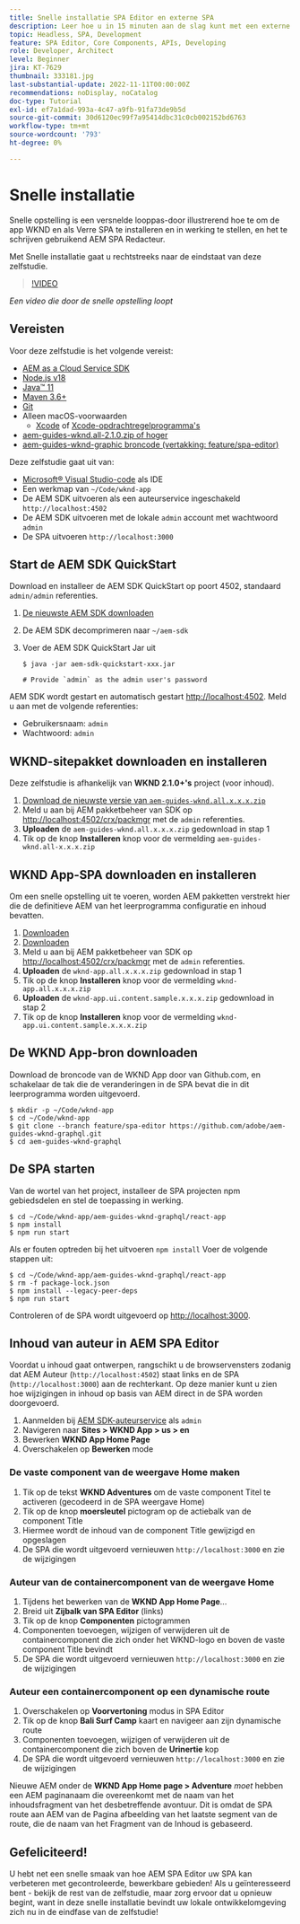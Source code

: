 ```yaml
---
title: Snelle installatie SPA Editor en externe SPA
description: Leer hoe u in 15 minuten aan de slag kunt met een externe SPA en AEM SPA Editor!
topic: Headless, SPA, Development
feature: SPA Editor, Core Components, APIs, Developing
role: Developer, Architect
level: Beginner
jira: KT-7629
thumbnail: 333181.jpg
last-substantial-update: 2022-11-11T00:00:00Z
recommendations: noDisplay, noCatalog
doc-type: Tutorial
exl-id: ef7a1dad-993a-4c47-a9fb-91fa73de9b5d
source-git-commit: 30d6120ec99f7a95414dbc31c0cb002152bd6763
workflow-type: tm+mt
source-wordcount: '793'
ht-degree: 0%

---
```


# Snelle installatie

Snelle opstelling is een versnelde looppas-door illustrerend hoe te om de app WKND en als Verre SPA te installeren en in werking te stellen, en het te schrijven gebruikend AEM SPA Redacteur.

Met Snelle installatie gaat u rechtstreeks naar de eindstaat van deze zelfstudie.

>[!VIDEO](https://video.tv.adobe.com/v/333181?quality=12&learn=on)

_Een video die door de snelle opstelling loopt_

## Vereisten

Voor deze zelfstudie is het volgende vereist:

+ [AEM as a Cloud Service SDK](https://experienceleague.adobe.com/docs/experience-manager-learn/cloud-service/local-development-environment-set-up/aem-runtime.html?lang=en)
+ [Node.js v18](https://nodejs.org/en/)
+ [Java™ 11](https://downloads.experiencecloud.adobe.com/content/software-distribution/en/general.html)
+ [Maven 3.6+](https://maven.apache.org/)
+ [Git](https://git-scm.com/downloads)
+ Alleen macOS-voorwaarden
   + [Xcode](https://developer.apple.com/xcode/) of [Xcode-opdrachtregelprogramma&#39;s](https://developer.apple.com/xcode/resources/)
+ [aem-guides-wknd.all-2.1.0.zip of hoger](https://github.com/adobe/aem-guides-wknd/releases)
+ [aem-guides-wknd-graphic broncode (vertakking: feature/spa-editor)](https://github.com/adobe/aem-guides-wknd-graphql/tree/feature/spa-editor)


Deze zelfstudie gaat uit van:

+ [Microsoft® Visual Studio-code](https://visualstudio.microsoft.com/) als IDE
+ Een werkmap van `~/Code/wknd-app`
+ De AEM SDK uitvoeren als een auteurservice ingeschakeld `http://localhost:4502`
+ De AEM SDK uitvoeren met de lokale `admin` account met wachtwoord `admin`
+ De SPA uitvoeren `http://localhost:3000`

## Start de AEM SDK QuickStart

Download en installeer de AEM SDK QuickStart op poort 4502, standaard `admin/admin` referenties.

1. [De nieuwste AEM SDK downloaden](https://experience.adobe.com/#/downloads/content/software-distribution/en/aemcloud.html?fulltext=AEM*+SDK*&amp;orderby=%40jcr%3Acontent%2Fjcr%3AlastModified&amp;orderby.sort=desc&amp;layout=list&amp;p.offset=0&amp;p.limit=1)
1. De AEM SDK decomprimeren naar `~/aem-sdk`
1. Voer de AEM SDK QuickStart Jar uit

   ```
   $ java -jar aem-sdk-quickstart-xxx.jar
   
   # Provide `admin` as the admin user's password
   ```

AEM SDK wordt gestart en automatisch gestart [http://localhost:4502](http://localhost:4502). Meld u aan met de volgende referenties:

+ Gebruikersnaam: `admin`
+ Wachtwoord: `admin`

## WKND-sitepakket downloaden en installeren

Deze zelfstudie is afhankelijk van __WKND 2.1.0+&#39;s__ project (voor inhoud).

1. [Download de nieuwste versie van `aem-guides-wknd.all.x.x.x.zip`](https://github.com/adobe/aem-guides-wknd/releases)
1. Meld u aan bij AEM pakketbeheer van SDK op [http://localhost:4502/crx/packmgr](http://localhost:4502/crx/packmgr) met de `admin` referenties.
1. __Uploaden__ de `aem-guides-wknd.all.x.x.x.zip` gedownload in stap 1
1. Tik op de knop __Installeren__ knop voor de vermelding `aem-guides-wknd.all-x.x.x.zip`

## WKND App-SPA downloaden en installeren

Om een snelle opstelling uit te voeren, worden AEM pakketten verstrekt hier die de definitieve AEM van het leerprogramma configuratie en inhoud bevatten.

1. [Downloaden ](./assets/quick-setup/wknd-app.all-1.0.0-SNAPSHOT.zip)
1. [Downloaden ](./assets/quick-setup/wknd-app.ui.content.sample-1.0.1.zip)
1. Meld u aan bij AEM pakketbeheer van SDK op [http://localhost:4502/crx/packmgr](http://localhost:4502/crx/packmgr) met de `admin` referenties.
1. __Uploaden__ de `wknd-app.all.x.x.x.zip` gedownload in stap 1
1. Tik op de knop __Installeren__ knop voor de vermelding `wknd-app.all.x.x.x.zip`
1. __Uploaden__ de `wknd-app.ui.content.sample.x.x.x.zip` gedownload in stap 2
1. Tik op de knop __Installeren__ knop voor de vermelding `wknd-app.ui.content.sample.x.x.x.zip`

## De WKND App-bron downloaden

Download de broncode van de WKND App door van Github.com, en schakelaar de tak die de veranderingen in de SPA bevat die in dit leerprogramma worden uitgevoerd.

```
$ mkdir -p ~/Code/wknd-app
$ cd ~/Code/wknd-app
$ git clone --branch feature/spa-editor https://github.com/adobe/aem-guides-wknd-graphql.git
$ cd aem-guides-wknd-graphql
```

## De SPA starten

Van de wortel van het project, installeer de SPA projecten npm gebiedsdelen en stel de toepassing in werking.

```
$ cd ~/Code/wknd-app/aem-guides-wknd-graphql/react-app
$ npm install
$ npm run start
```

Als er fouten optreden bij het uitvoeren `npm install` Voer de volgende stappen uit:

```
$ cd ~/Code/wknd-app/aem-guides-wknd-graphql/react-app
$ rm -f package-lock.json
$ npm install --legacy-peer-deps
$ npm run start
```

Controleren of de SPA wordt uitgevoerd op [http://localhost:3000](http://localhost:3000).

## Inhoud van auteur in AEM SPA Editor

Voordat u inhoud gaat ontwerpen, rangschikt u de browservensters zodanig dat AEM Auteur (`http://localhost:4502`) staat links en de SPA (`http://localhost:3000`) aan de rechterkant. Op deze manier kunt u zien hoe wijzigingen in inhoud op basis van AEM direct in de SPA worden doorgevoerd.

1. Aanmelden bij [AEM SDK-auteurservice](http://localhost:4502) als `admin`
1. Navigeren naar __Sites > WKND App > us > en__
1. Bewerken __WKND App Home Page__
1. Overschakelen op __Bewerken__ mode

### De vaste component van de weergave Home maken

1. Tik op de tekst __WKND Adventures__ om de vaste component Titel te activeren (gecodeerd in de SPA weergave Home)
1. Tik op de knop __moersleutel__ pictogram op de actiebalk van de component Title
1. Hiermee wordt de inhoud van de component Title gewijzigd en opgeslagen
1. De SPA die wordt uitgevoerd vernieuwen `http://localhost:3000` en zie de wijzigingen

### Auteur van de containercomponent van de weergave Home

1. Tijdens het bewerken van de __WKND App Home Page__...
1. Breid uit __Zijbalk van SPA Editor__ (links)
1. Tik op de knop __Componenten__ pictogrammen
1. Componenten toevoegen, wijzigen of verwijderen uit de containercomponent die zich onder het WKND-logo en boven de vaste component Title bevindt
1. De SPA die wordt uitgevoerd vernieuwen `http://localhost:3000` en zie de wijzigingen

### Auteur een containercomponent op een dynamische route

1. Overschakelen op __Voorvertoning__ modus in SPA Editor
1. Tik op de knop __Bali Surf Camp__ kaart en navigeer aan zijn dynamische route
1. Componenten toevoegen, wijzigen of verwijderen uit de containercomponent die zich boven de __Urinertie__ kop
1. De SPA die wordt uitgevoerd vernieuwen `http://localhost:3000` en zie de wijzigingen

Nieuwe AEM onder de __WKND App Home page > Adventure__ _moet_ hebben een AEM paginanaam die overeenkomt met de naam van het inhoudsfragment van het desbetreffende avontuur. Dit is omdat de SPA route aan AEM van de Pagina afbeelding van het laatste segment van de route, die de naam van het Fragment van de Inhoud is gebaseerd.

## Gefeliciteerd!

U hebt net een snelle smaak van hoe AEM SPA Editor uw SPA kan verbeteren met gecontroleerde, bewerkbare gebieden! Als u geïnteresseerd bent - bekijk de rest van de zelfstudie, maar zorg ervoor dat u opnieuw begint, want in deze snelle installatie bevindt uw lokale ontwikkelomgeving zich nu in de eindfase van de zelfstudie!
